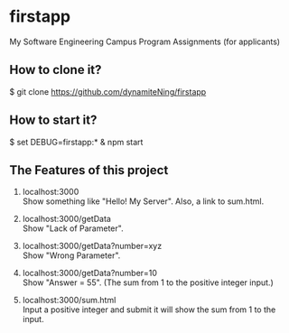 # firstapp
My Software Engineering Campus Program Assignments (for applicants)

## How to clone it?
$ git clone https://github.com/dynamiteNing/firstapp

## How to start it?
$ set DEBUG=firstapp:* & npm start

## The Features of this project
1. localhost:3000 <br>
Show something like "Hello! My Server". Also, a link to sum.html.

2. localhost:3000/getData <br>
Show "Lack of Parameter".

3. localhost:3000/getData?number=xyz <br>
Show "Wrong Parameter".

4. localhost:3000/getData?number=10 <br>
Show "Answer = 55". (The sum from 1 to the positive integer input.)

5. localhost:3000/sum.html <br>
Input a positive integer and submit it will show the sum from 1 to the input.
